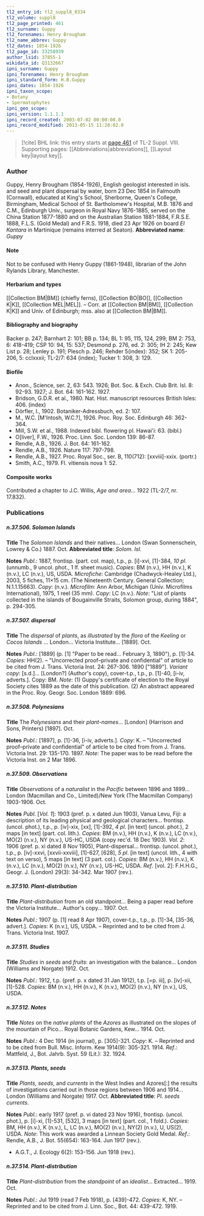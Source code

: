 ```yaml
---
tl2_entry_id: tl2_suppl8_0334
tl2_volume: suppl8
tl2_page_printed: 461
tl2_surname: Guppy
tl2_forenames: Henry Brougham
tl2_name_abbrev: Guppy
tl2_dates: 1854-1926
tl2_page_id: 33258939
author_lsid: 37855-1
wikidata_id: Q3132667
ipni_surname: Guppy
ipni_forenames: Henry Brougham
ipni_standard_form: H.B.Guppy
ipni_dates: 1854-1926
ipni_taxon_scope: 
- Botany
- Spermatophytes
ipni_geo_scope: 
ipni_version: 1.1.1.1
ipni_record_created: 2003-07-02 00:00:00.0
ipni_record_modified: 2013-05-15 11:28:02.0
---
```



> [!cite] BHL link: this entry starts at [page 461](https://www.biodiversitylibrary.org/page/33258939) of TL-2 Suppl. VIII.
> Supporting pages: [[Abbreviations|abbreviations]], [[Layout key|layout key]].

### Author

Guppy, Henry Brougham (1854-1926), English geologist interested in isls. and seed and plant dispersal by water, born 23 Dec 1854 in Falmouth (Cornwall), educated at King's School, Sherborne, Queen's College, Birmingham, Medical School of St. Bartholomew's Hospital, M.B. 1876 and C.M., Edinburgh Univ., surgeon in Royal Navy 1876-1885, served on the China Station 1877-1880 and on the Australian Station 1881-1884, F.R.S.E. 1888, F.L.S. (Gold Medal) and F.R.S. 1918, died 23 Apr 1926 on board *El Kantara* in Martinique (remains interred at Seaton). 
**Abbreviated name**: *Guppy*

#### Note

Not to be confused with Henry Guppy (1861-1948), librarian of the John Rylands Library, Manchester.

#### Herbarium and types

[[Collection BM|BM]] (chiefly ferns), [[Collection BO|BO]], [[Collection K|K]], [[Collection MEL|MEL]]. – Corr. at [[Collection BM|BM]], [[Collection K|K]] and Univ. of Edinburgh; mss. also at [[Collection BM|BM]].

#### Bibliography and biography

Backer p. 247; Barnhart 2: 101; BB p. 134; BL 1: 95, 115, 124, 299; BM 2: 753, 6: 418-419; CSP 10: 94, 15: 537; Desmond p. 276, ed. 2: 305; IH 2: 245; Kew List p. 28; Lenley p. 191; Plesch p. 246; Rehder 5(index): 352; SK 1: 205-206, 5: cclxxxii; TL-2/7: 634 (index); Tucker 1: 308, 3: 129.

#### Biofile

- Anon., Science, ser. 2, 63: 543. 1926; Bot. Soc. & Exch. Club Brit. Isl. 8: 92-93. 1927; J. Bot. 64: 161-162. 1927.
- Bridson, G.D.R. et al., 1980. Nat. Hist. manuscript resources British Isles: 406. (index)
- Dörfler, I., 1902. Botaniker-Adressbuch, ed. 2: 107.
- M., W.C. \[M'Intosh, W.C.?\], 1926. Proc. Roy. Soc. Edinburgh 46: 362-364.
- Mill, S.W. et al., 1988. Indexed bibl. flowering pl. Hawai'i: 63. (bibl.)
- O\[liver\], F.W., 1926. Proc. Linn. Soc. London 139: 86-87.
- Rendle, A.B., 1926. J. Bot. 64: 161-162.
- Rendle, A.B., 1926. Nature 117: 797-798.
- Rendle, A.B., 1927. Proc. Royal Soc., ser. B, 110(712): \[xxviii\]-xxix. (portr.)
- Smith, A.C., 1979. Fl. vitiensis nova 1: 52.

#### Composite works

Contributed a chapter to J.C. Willis, *Age and area*... 1922 (TL-2/7, nr. 17.832).

### Publications

##### n.37.506. Solomon Islands

**Title**
The *Solomon Islands* and their natives... London (Swan Sonnenschein, Lowrey & Co.) 1887. Oct.
**Abbreviated title**: *Solom. Isl.*

**Notes**
*Publ*.: 1887, frontisp. (part. col. map), t.p., p. \[i\]-xvi, \[1\]-384, *10 pl*. (unnumb., 9 uncol. phot., 1 lf. sheet music). *Copies*: BM (n.v.), HH (n.v.), K (n.v.), LC (n.v.), US, USDA.
*Microfiche*: Cambridge (Chadwyck-Healey Ltd.), 2003, 5 fiches, 11×15 cm. (The Nineteenth Century. General Collection; N.1.1.15663). *Copy*: (n.v.). *Microfilm*: Ann Arbor, Michigan (Univ. Microfilms International), 1975, 1 reel (35 mm). *Copy*: LC (n.v.).
*Note*: "List of plants collected in the islands of Bougainville Straits, Solomon group, during 1884", p. 294-305.

##### n.37.507. dispersal

**Title**
The *dispersal* of *plants*, as *illustrated* by the *flora* of the *Keeling* or *Cocos Islands* ... London... Victoria Institute... \[1889\]. Oct.

**Notes**
*Publ*.: \[1889\] (p. \[1\] "Paper to be read... February 3, 1890"), p. \[1\]-34. *Copies*: HH(2). – "Uncorrected proof–private and confidential" of article to be cited from J. Trans. Victoria Inst. 24: 267-306. 1890 \["1889"\].
*Variant copy*: \[s.d.\]... \[London?\] (Author's copy), cover-t.p., t.p., p. \[1\]-40, \[i-iv, adverts.\]. Copy: BM.
*Note*: (1) Guppy's certificate of election to the Royal Society cites 1889 as the date of this publication. (2) An abstract appeared in the Proc. Roy. Geogr. Soc. London 1889: 696.

##### n.37.508. Polynesians

**Title**
The *Polynesians* and their *plant-names*... \[London\] (Harrison and Sons, Printers) \[1897\]. Oct.

**Notes**
*Publ*.: \[1897\], p. \[1\]-36, \[i-iv, adverts.\]. *Copy*: K. – "Uncorrected proof–private and confidential" of article to be cited from from J. Trans. Victoria Inst. 29: 135-170. 1897.
*Note*: The paper was to be read before the Victoria Inst. on 2 Mar 1896.

##### n.37.509. Observations

**Title**
*Observations* of a *naturalist* in the *Pacific* between 1896 and 1899... London (Macmillan and Co., Limited)/New York (The Macmillan Company) 1903-1906. Oct.

**Notes**
*Publ*. \[*Vol. 1*\]: 1903 (pref. p. x dated Jun 1903), Vanua Levu, Fiji: a description of its leading physical and geological characters... frontisp. (uncol. phot.), t.p., p. \[iv\]-xix, \[xx\], \[1\]-392, *4 pl*. \[in text\] (uncol. phot.), 2 maps \[in text\] (part. col. lith.). *Copies*: BM (n.v.), HH (n.v.), K (n.v.), LC (n.v.), MO(2) (n.v.), NY (n.v.), US-HC, USDA (copy rec'd. 18 Dec 1903).
*Vol. 2*: 1906 (pref. p. xi dated 8 Nov 1905), Plant-dispersal... frontisp. (uncol. phot.), t.p., p. \[iv\]-xxvi, \[xxvii-xxviii\], \[1\]-627, \[628\], *5 pl*. \[in text\] (uncol. lith., 4 with text on verso), 5 maps \[in text\] (3 part. col.). *Copies*: BM (n.v.), HH (n.v.), K (n.v.), LC (n.v.), MO(2) (n.v.), NY (n.v.), US-HC, USDA.
*Ref*. \[vol. 2\]: F.H.H.G., Geogr. J. (London) 29(3): 34-342. Mar 1907 (rev.).

##### n.37.510. Plant-distribution

**Title**
*Plant-distribution* from an old standpoint... Being a paper read before the Victoria Institute... Author's copy... 1907. Oct.

**Notes**
*Publ*.: 1907 (p. \[1\] read 8 Apr 1907), cover-t.p., t.p., p. \[1\]-34, \[35-36, advert.\]. *Copies*: K (n.v.), US, USDA. – Reprinted and to be cited from J. Trans. Victoria Inst. 1907.

##### n.37.511. Studies

**Title**
*Studies* in *seeds* and *fruits*: an investigation with the balance... London (Williams and Norgate) 1912. Oct.

**Notes**
*Publ*.: 1912, t.p. (pref. p. x dated 31 Jan 1912), t.p. \[=p. iii\], p. \[iv\]-xii, \[1\]-528. *Copies*: BM (n.v.), HH (n.v.), K (n.v.), MO(2) (n.v.), NY (n.v.), US, USDA.

##### n.37.512. Notes

**Title**
*Notes* on the *native plants* of the *Azores* as illustrated on the slopes of the mountain of Pico... Royal Botanic Gardens, Kew... 1914. Oct.

**Notes**
*Publ*.: 4 Dec 1914 (in journal), p. \[305\]-321. *Copy*: K. – Reprinted and to be cited from Bull. Misc. Inform. Kew 1914(9): 305-321. 1914.
*Ref*.: Mattfeld, J., Bot. Jahrb. Syst. 59 (Lit.): 32. 1924.

##### n.37.513. Plants, seeds

**Title**
*Plants, seeds*, and *currents* in the West Indies and Azores\[:\] the results of investigations carried out in those regions between 1906 and 1914... London (Williams and Norgate) 1917. Oct.
**Abbreviated title**: *Pl. seeds currents*.

**Notes**
*Publ*.: early 1917 (pref. p. vi dated 23 Nov 1916), frontisp. (uncol. phot.), p. \[i\]-xi, \[1\]-531, \[532\], 3 maps \[in text\] (part. col., 1 fold.). *Copies*: BM, HH (n.v.), K (n.v.), L, LC (n.v.), MO(2) (n.v.), NY(2) (n.v.), U, US(2), USDA.
*Note*: This work was awarded a Linnean Society Gold Medal.
*Ref*.: Rendle, A.B., J. Bot. 55(654): 163-164. Jun 1917 (rev.).
- A.G.T., J. Ecology 6(2): 153-156. Jun 1918 (rev.).

##### n.37.514. Plant-distribution

**Title**
*Plant-distribution* from the *standpoint* of an *idealist*... Extracted... 1919. Oct.

**Notes**
*Publ*.: Jul 1919 (read 7 Feb 1918), p. \[439\]-472. *Copies*: K, NY. – Reprinted and to be cited from J. Linn. Soc., Bot. 44: 439-472. 1919.

